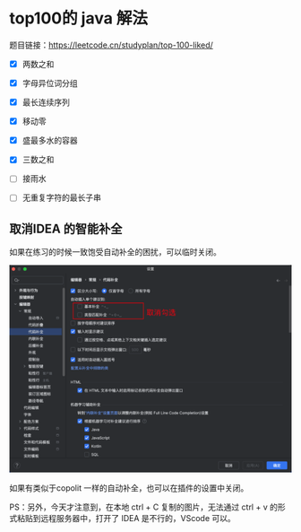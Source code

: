 # top100的 java 解法
题目链接：https://leetcode.cn/studyplan/top-100-liked/

- [x] 两数之和
- [x] 字母异位词分组
- [x] 最长连续序列
- [x] 移动零
- [x] 盛最多水的容器
- [x] 三数之和
- [ ] 接雨水
- [ ] 无重复字符的最长子串


 
## 取消IDEA 的智能补全
如果在练习的时候一致饱受自动补全的困扰，可以临时关闭。 

![IDEA中关闭临时补全](../images/image.png)  

如果有类似于copolit 一样的自动补全，也可以在插件的设置中关闭。

PS：另外，今天才注意到，在本地 ctrl + C 复制的图片，无法通过 ctrl + v 的形式粘贴到远程服务器中，打开了 IDEA 是不行的，VScode 可以。